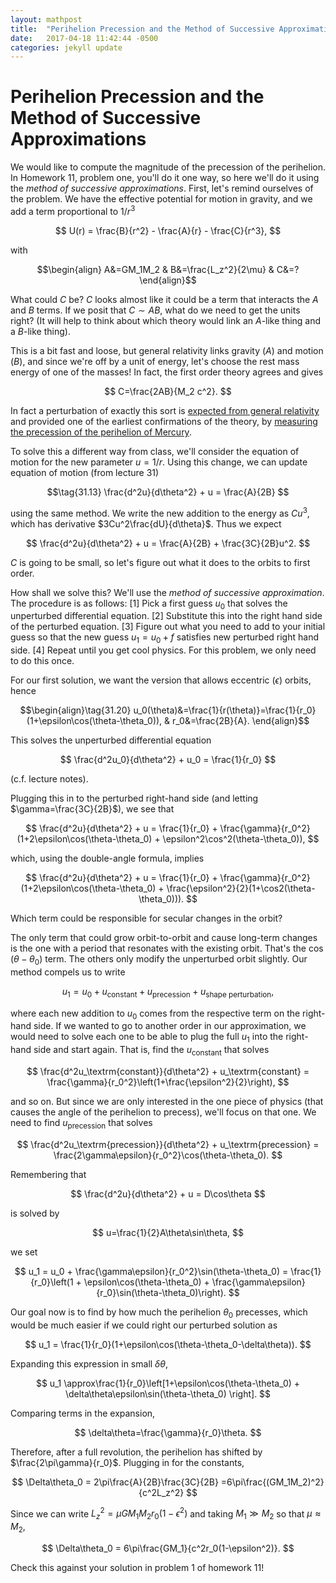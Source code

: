 ```yaml
---
layout: mathpost
title:  "Perihelion Precession and the Method of Successive Approximations"
date:   2017-04-18 11:42:44 -0500
categories: jekyll update
---
```


# Perihelion Precession and the Method of Successive Approximations

We would like to compute the magnitude of the precession of the perihelion. In Homework 11, problem one, you'll do it one way, so here we'll do it using the _method of successive approximations_. First, let's remind ourselves of the problem. We have the effective potential for motion in gravity, and we add a term proportional to $1/r^3$

$$
U(r) = \frac{B}{r^2} - \frac{A}{r} - \frac{C}{r^3},
$$

with

$$\begin{align}
A&=GM_1M_2 & B&=\frac{L_z^2}{2\mu} & C&=?
\end{align}$$

What could $C$ be? $C$ looks almost like it could be a term that interacts the $A$ and $B$ terms. If we posit that $C\sim AB$, what do we need to get the units right? (It will help to think about which theory would link an $A$-like thing and a $B$-like thing).

This is a bit fast and loose, but general relativity links gravity ($A$) and motion ($B$), and since we're off by a unit of energy, let's choose the rest mass energy of one of the masses! In fact, the first order theory agrees and gives

$$
C=\frac{2AB}{M_2 c^2}.
$$

In fact a perturbation of exactly this sort is [expected from general relativity](https://en.wikipedia.org/wiki/Two-body_problem_in_general_relativity#Effective_radial_potential_energy) and provided one of the earliest confirmations of the theory, by [measuring the precession of the perihelion of Mercury](https://journals.aps.org/rmp/abstract/10.1103/RevModPhys.19.361).

To solve this a different way from class, we'll consider the equation of motion for the new parameter $u=1/r$. Using this change, we can update equation of motion (from lecture 31)

$$\tag{31.13}
\frac{d^2u}{d\theta^2} + u = \frac{A}{2B}
$$

using the same method. We write the new addition to the energy as $Cu^3$, which has derivative $3Cu^2\frac{dU}{d\theta}$. Thus we expect

$$
\frac{d^2u}{d\theta^2} + u = \frac{A}{2B} + \frac{3C}{2B}u^2.
$$

$C$ is going to be small, so let's figure out what it does to the orbits to first order.

How shall we solve this? We'll use the _method of successive approximation_. The procedure is as follows:
[1] Pick a first guess $u_0$ that solves the unperturbed differential equation.
[2] Substitute this into the right hand side of the perturbed equation.
[3] Figure out what you need to add to your initial guess so that the new guess $u_1=u_0+f$ satisfies new perturbed right hand side.
[4] Repeat until you get cool physics.
For this problem, we only need to do this once.

For our first solution, we want the version that allows eccentric ($\epsilon$) orbits, hence

$$\begin{align}\tag{31.20}
u_0(\theta)&=\frac{1}{r(\theta)}=\frac{1}{r_0}(1+\epsilon\cos(\theta-\theta_0)), & r_0&=\frac{2B}{A}.
\end{align}$$

This solves the unperturbed differential equation

$$
\frac{d^2u_0}{d\theta^2} + u_0 = \frac{1}{r_0}
$$

(c.f. lecture notes).

Plugging this in to the perturbed right-hand side (and letting $\gamma=\frac{3C}{2B}$), we see that

$$
\frac{d^2u}{d\theta^2} + u = \frac{1}{r_0} + \frac{\gamma}{r_0^2}(1+2\epsilon\cos(\theta-\theta_0) + \epsilon^2\cos^2(\theta-\theta_0)),
$$

which, using the double-angle formula, implies

$$
\frac{d^2u}{d\theta^2} + u = \frac{1}{r_0} + \frac{\gamma}{r_0^2}(1+2\epsilon\cos(\theta-\theta_0) + \frac{\epsilon^2}{2}(1+\cos2(\theta-\theta_0))).
$$


Which term could be responsible for secular changes in the orbit?

The only term that could grow orbit-to-orbit and cause long-term changes is the one with a period that resonates with the existing orbit. That's the $\cos(\theta-\theta_0)$ term. The others only modify the unperturbed orbit slightly. Our method compels us to write

$$
u_1 = u_0 + u_\textrm{constant} + u_\textrm{precession} + u_\textrm{shape perturbation},
$$

where each new addition to $u_0$ comes from the respective term on the right-hand side. If we wanted to go to another order in our approximation, we would need to solve each one to be able to plug the full $u_1$ into the right-hand side and start again. That is, find the $u_\textrm{constant}$ that solves

$$
\frac{d^2u_\textrm{constant}}{d\theta^2} + u_\textrm{constant} = \frac{\gamma}{r_0^2}\left(1+\frac{\epsilon^2}{2}\right),
$$

and so on. But since we are only interested in the one piece of physics (that causes the angle of the perihelion to precess), we'll focus on that one. We need to find $u_\textrm{precession}$ that solves

$$
\frac{d^2u_\textrm{precession}}{d\theta^2} + u_\textrm{precession} = \frac{2\gamma\epsilon}{r_0^2}\cos(\theta-\theta_0).
$$

Remembering that

$$
\frac{d^2u}{d\theta^2} + u = D\cos\theta
$$

is solved by

$$
u=\frac{1}{2}A\theta\sin\theta,
$$

we set

$$
u_1 = u_0 + \frac{\gamma\epsilon}{r_0^2}\sin(\theta-\theta_0) = \frac{1}{r_0}\left(1 + \epsilon\cos(\theta-\theta_0) + \frac{\gamma\epsilon}{r_0}\sin(\theta-\theta_0)\right).
$$


Our goal now is to find by how much the perihelion $\theta_0$ precesses, which would be much easier if we could right our perturbed solution as

$$
u_1 = \frac{1}{r_0}(1+\epsilon\cos(\theta-\theta_0-\delta\theta)).
$$

Expanding this expression in small $\delta\theta$,

$$
u_1 \approx\frac{1}{r_0}\left[1+\epsilon\cos(\theta-\theta_0) + \delta\theta\epsilon\sin(\theta-\theta_0)
\right].
$$

Comparing terms in the expansion,

$$
\delta\theta=\frac{\gamma}{r_0}\theta.
$$

Therefore, after a full revolution, the perihelion has shifted by $\frac{2\pi\gamma}{r_0}$. Plugging in for the constants, 

$$
\Delta\theta_0 = 2\pi\frac{A}{2B}\frac{3C}{2B} =6\pi\frac{(GM_1M_2)^2}{c^2L_z^2}
$$

Since we can write $L_z^2=\mu GM_1M_2r_0(1-\epsilon^2)$ and taking $M_1\gg M_2$ so that $\mu\approx M_2$,

$$
\Delta\theta_0 = 6\pi\frac{GM_1}{c^2r_0(1-\epsilon^2)}.
$$

Check this against your solution in problem 1 of homework 11!